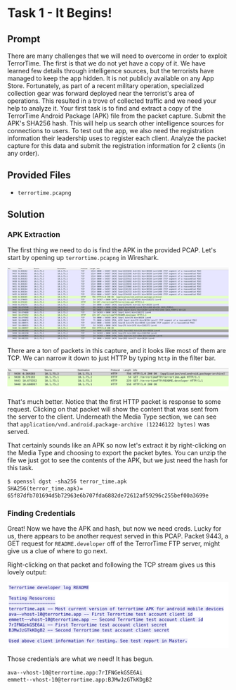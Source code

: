 # Task 1 - It Begins!

## Prompt

There are many challenges that we will need to overcome in order to exploit TerrorTime. The first is that we do not yet have a copy of it. We have learned few details through intelligence sources, but the terrorists have managed to keep the app hidden. It is not publicly available on any App Store. Fortunately, as part of a recent military operation, specialized collection gear was forward deployed near the terrorist's area of operations. This resulted in a trove of collected traffic and we need your help to analyze it. Your first task is to find and extract a copy of the TerrorTime Android Package (APK) file from the packet capture. Submit the APK's SHA256 hash. This will help us search other intelligence sources for connections to users. To test out the app, we also need the registration information their leadership uses to register each client. Analyze the packet capture for this data and submit the registration information for 2 clients (in any order).

## Provided Files

* `terrortime.pcapng`

## Solution

### APK Extraction

The first thing we need to do is find the APK in the provided PCAP. Let's start by opening up `terrortime.pcapng` in Wireshark.

![Wireshark](images/wireshark.png)

There are a ton of packets in this capture, and it looks like most of them are TCP. We can narrow it down to just HTTP by typing `http` in the filter bar. 

![HTTP](images/http.png)

That's much better. Notice that the first HTTP packet is response to some request. Clicking on that packet will show the content that was sent from the server to the client. Underneath the Media Type section, we can see that `application/vnd.android.package-archive (12246122 bytes)` was served. 

That certainly sounds like an APK so now let's extract it by right-clicking on the Media Type and choosing to export the packet bytes. You can unzip the file we just got to see the contents of the APK, but we just need the hash for this task. 

```
$ openssl dgst -sha256 terror_time.apk
SHA256(terror_time.apk)= 65f87dfb701694d5b72963e6b707fda6882de72612af59296c255bef00a3699e
```

### Finding Credentials

Great! Now we have the APK and hash, but now we need creds. Lucky for us, there appears to be another request served in this PCAP. Packet 9443, a GET request for `README.developer` off of the TerrorTime FTP server, might give us a clue of where to go next.

Right-clicking on that packet and following the TCP stream gives us this lovely output:

![FTP](images/ftp.png)

Those credentials are what we need! It has begun. 

```
ava--vhost-10@terrortime.app:7rIFNGekGSE6Ai 
emmett--vhost-10@terrortime.app:BJMwJzGTkKDgB2 
```

